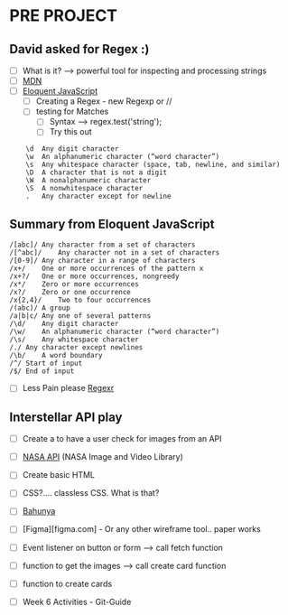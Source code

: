 # PRE PROJECT

## David asked for Regex :)

- [ ] What is it? --> powerful tool for inspecting and processing strings
- [ ] [MDN](https://developer.mozilla.org/en-US/docs/Web/JavaScript/Guide/Regular_Expressions)
- [ ] [Eloquent JavaScript](https://eloquentjavascript.net/09_regexp.html)
  - [ ] Creating a Regex - new Regexp or //
  - [ ] testing for Matches
    - [ ] Syntax --> regex.test('string');
    - [ ] Try this out

```
    \d	Any digit character
    \w	An alphanumeric character (“word character”)
    \s	Any whitespace character (space, tab, newline, and similar)
    \D	A character that is not a digit
    \W	A nonalphanumeric character
    \S	A nonwhitespace character
    .	Any character except for newline
```

## Summary from Eloquent JavaScript

```/abc/ A sequence of characters
/[abc]/	Any character from a set of characters
/[^abc]/	Any character not in a set of characters
/[0-9]/	Any character in a range of characters
/x+/	One or more occurrences of the pattern x
/x+?/	One or more occurrences, nongreedy
/x*/	Zero or more occurrences
/x?/	Zero or one occurrence
/x{2,4}/	Two to four occurrences
/(abc)/	A group
/a|b|c/	Any one of several patterns
/\d/	Any digit character
/\w/	An alphanumeric character (“word character”)
/\s/	Any whitespace character
/./	Any character except newlines
/\b/	A word boundary
/^/	Start of input
/$/	End of input
```

- [ ] Less Pain please [Regexr](https://regexr.com/)

## Interstellar API play

- [ ] Create a to have a user check for images from an API
- [ ] [NASA API](https://api.nasa.gov/) (NASA Image and Video Library)
- [ ] Create basic HTML
- [ ] CSS?.... classless CSS. What is that?
- [ ] [Bahunya](https://hakanalpay.com/bahunya/)
- [ ] [Figma][figma.com] - Or any other wireframe tool.. paper works
- [ ] Event listener on button or form --> call fetch function
- [ ] function to get the images --> call create card function
- [ ] function to create cards

- [ ] Week 6 Activities - Git-Guide
